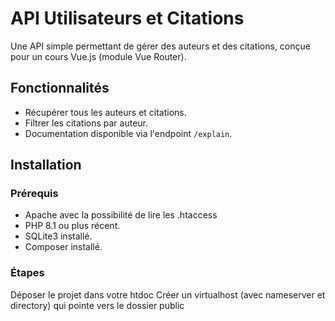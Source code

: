 # API Utilisateurs et Citations

Une API simple permettant de gérer des auteurs et des citations, conçue pour un cours Vue.js (module Vue Router).

## Fonctionnalités

- Récupérer tous les auteurs et citations.
- Filtrer les citations par auteur.
- Documentation disponible via l'endpoint `/explain`.

## Installation

### Prérequis

- Apache avec la possibilité de lire les .htaccess
- PHP 8.1 ou plus récent.
- SQLite3 installé.
- Composer installé.

### Étapes


Déposer le projet dans votre htdoc
Créer un virtualhost (avec nameserver et directory) qui pointe vers le dossier public
